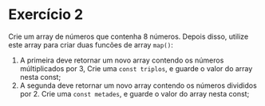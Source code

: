 # Exercício 2
Crie um array de números que contenha 8 números.
Depois disso, utilize este array para criar duas funcões de array `map()`:

1. A primeira deve retornar um novo array contendo os números múltiplicados por 3, Crie uma `const triplos`, e guarde o valor do array nesta const;
2. A segunda deve retornar um novo array contendo os números divididos por 2. Crie uma `const metades`, e guarde o valor do array nesta const;




